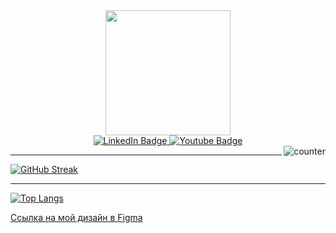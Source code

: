 <div id="header" align="center">
  <img src="https://media.giphy.com/media/scZPhLqaVOM1qG4lT9/giphy.gif" width="200"/>
</div>


<div id="badges" align="center">
  <a href="https://www.linkedin.com/in/yuriy-tkachenko-95352724b/">
    <img src="https://img.shields.io/badge/LinkedIn-blue?style=for-the-badge&logo=linkedin&logoColor=white" alt="LinkedIn Badge"/>
  </a>
  <a href="(https://www.youtube.com/@vhs9287/featured)">
    <img src="https://img.shields.io/badge/YouTube-red?style=for-the-badge&logo=youtube&logoColor=white" alt="Youtube Badge"/>
  </a>
</div>

<img src="https://komarev.com/ghpvc/?username=your-github-username&style=flat-square&color=blue" alt="counter" align="right"/>

--- 
[![GitHub Streak](http://github-readme-streak-stats.herokuapp.com?user=VxHxS&theme=dark&background=000000)](https://git.io/streak-stats)

----
[![Top Langs](https://github-readme-stats.vercel.app/api/top-langs/?username=VxHxS&layout=compact&theme=vision-friendly-dark)](https://github.com/anuraghazra/github-readme-stats)

[Ссылка на мой дизайн в Figma](https://www.figma.com/file/NAoS9j2BJ8OIODWQlL24J3?node-id=0:1&locale=en&type=design)

<!--

**VxHxS/VxHxS** is a ✨ _special_ ✨ repository because its `README.md` (this file) appears on your GitHub profile.

Here are some ideas to get you started:

- 🔭 I’m currently working on ...
- 🌱 I’m currently learning ...
- 👯 I’m looking to collaborate on ...
- 🤔 I’m looking for help with ...
- 💬 Ask me about ...
- 📫 How to reach me: ...
- 😄 Pronouns: ...
- ⚡ Fun fact: ...
-->
